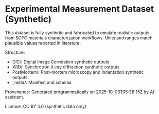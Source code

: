 # Experimental Measurement Dataset (Synthetic)

This dataset is fully synthetic and fabricated to emulate realistic outputs from SOFC materials characterization workflows. Units and ranges match plausible values reported in literature.

Structure:
- DIC/: Digital Image Correlation synthetic outputs
- XRD/: Synchrotron X-ray diffraction synthetic outputs
- PostMortem/: Post-mortem microscopy and indentation synthetic outputs
- _meta/: Manifest and schema

Provenance: Generated programmatically on 2025-10-03T05:38:16Z by AI assistant.

License: CC BY 4.0 (synthetic data only)

